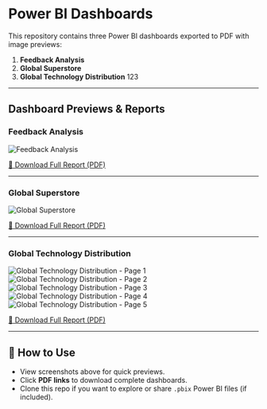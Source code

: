 # Power BI Dashboards

This repository contains three Power BI dashboards exported to PDF with image previews:

1. **Feedback Analysis**  
2. **Global Superstore**  
3. **Global Technology Distribution**
123
---

## Dashboard Previews & Reports

### Feedback Analysis
![Feedback Analysis](feedback.png)

[📑 Download Full Report (PDF)](Survey%20Comments%20Analysis.pdf)

---

### Global Superstore
![Global Superstore](superstore.png)

[📑 Download Full Report (PDF)](Global%20Superstore.pdf)

---

### Global Technology Distribution
![Global Technology Distribution - Page 1](Tech%20Dist1.png)  
![Global Technology Distribution - Page 2](Tech%20Dist2.png)  
![Global Technology Distribution - Page 3](Tech%20Dist3.png)  
![Global Technology Distribution - Page 4](Tech%20Dist4.png)  
![Global Technology Distribution - Page 5](Tech%20Dist5.png)

[📑 Download Full Report (PDF)](Global%20Technology%20Distribution%20(1).pdf)

---

## 🔧 How to Use
- View screenshots above for quick previews.  
- Click **PDF links** to download complete dashboards.  
- Clone this repo if you want to explore or share `.pbix` Power BI files (if included).
